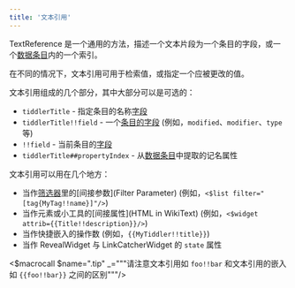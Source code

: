 ```yaml
---
title: '文本引用'
---
```


TextReference 是一个通用的方法，描述一个文本片段为一个条目的字段，或一个[数据条目](DataTiddlers)内的一个索引。

在不同的情况下，文本引用可用于检索值，或指定一个应被更改的值。

文本引用组成的几个部分，其中大部分可以是可选的：

* `tiddlerTitle` - 指定条目的名称[字段](TiddlerFields)
* `tiddlerTitle!!field` - 一个[条目的字段](TiddlerFields) (例如，`modified`、`modifier`、`type` 等)
* `!!field` - 当前条目的[字段](TiddlerFields)
* `tiddlerTitle##propertyIndex` - 从[数据条目](DataTiddlers)中提取的记名属性

文本引用可以用在几个地方：

* 当作[筛选器](Filters)里的[间接参数](Filter Parameter) (例如，`<$list filter="[tag{MyTag!!name}]"/>`)
* 当作元素或小工具的[间接属性](HTML in WikiText) (例如，`<$widget attrib={{Title!!description}}/>`)
* 当作快捷嵌入的操作数 (例如，`{{MyTiddler!!title}}`)
* 当作 RevealWidget 与 LinkCatcherWidget 的 `state` 属性

<$macrocall $name=".tip" _="""请注意文本引用如 `foo!!bar` 和文本引用的嵌入如  `{{foo!!bar}}` 之间的区别"""/>
